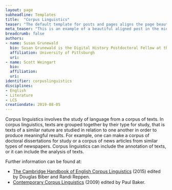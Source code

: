 ```yaml
---
layout: page
subheadline: Templates
title:  "Corpus Linguistics"
teaser: "The default template for posts and pages aligns the page beautifully in the middle. <strong>But</strong> you can customize posts/pages easily via switches in the front matter to <em>get a sidebar</em> and/or to <em>turn off meta-information</em> at the end of the page like categories, tags and dates."
meta_teaser: "This is an example of a beautiful aligned post in the middle. There is no sidebar to distract the reader. The difference to the Page-Template is, that you find meta-information at the bottom of the post."
breadcrumb: false
authors: 
- name: Susan Grunewald
  bio: Susan Grunewald is the Digital History Postdoctoral Fellow at the University of Pittsburgh’s World History Center. She received her PhD from Carnegie Mellon University, where she was a two-time A.W. Mellon Fellow in Digital Humanities. Her research focuses on Soviet history, particularly German prisoners of war in the USSR during and after the Second World War.
  affiliation: University of Pittsburgh
  uri:
- name: Scott Weingart
  bio:
  affiliation:
  uri:
identifier: corpuslinguistics
disciplines: 
- English
- Literature
- LCS
creationdate: 2019-08-05
---
```


Corpus linguistics involves the study of language from a corpus of texts. In corpus linguistics, texts are grouped together by their type for study, that is texts of a similar nature are studied in relation to one another in order to produce meaningful results. For example, one can make a corpus of doctoral dissertations for study or a corpus of news articles from similar types of newspapers. Corpus linguistics can include the annotation of texts, or it can include the analysis of texts. 

Further information can be found at:
 -  [The Cambridge Handbook of English Corpus Linguistics](https://books.google.com/books?id=0b8yCgAAQBAJ&printsec=frontcover&dq=corpus+linguistics&hl=en&sa=X&ved=0ahUKEwjE9LXSxuzjAhVvUt8KHXKRCxUQ6AEIKjAA#v=onepage&q=corpus%20linguistics&f=false) (2015) edited by Douglas Biber and Randi Reppen.
 -  [Contemporary Corpus Linguistics](https://books.google.com/books?id=iPqzKNbZZlAC&printsec=frontcover&dq=corpus+linguistics&hl=en&sa=X&ved=0ahUKEwjE9LXSxuzjAhVvUt8KHXKRCxUQ6AEINDAC#v=onepage&q=corpus%20linguistics&f=false) (2009) edited by Paul Baker. 
